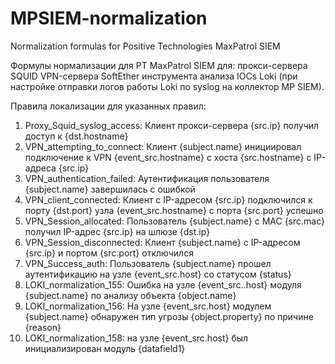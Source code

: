 # MPSIEM-normalization
Normalization formulas for Positive Technologies MaxPatrol SIEM

Формулы нормализации для PT MaxPatrol SIEM для:
	прокси-сервера SQUID
	VPN-сервера SoftEther
	инструмента анализа IOCs Loki (при настройке отправки логов работы Loki по syslog на коллектор MP SIEM).
		
	
Правила локализации для указанных правил:
1. Proxy_Squid_syslog_access:
	Клиент прокси-сервера {src.ip} получил доступ к {dst.hostname}
2. VPN_attempting_to_connect:
	Клиент {subject.name} инициировал подключение к VPN {event_src.hostname} с хоста {src.hostname} с IP-адреса {src.ip}
3. VPN_authentication_failed:
	Аутентификация пользователя {subject.name} завершилась с ошибкой
4. VPN_client_connected:
	Клиент с IP-адресом {src.ip} подключился к порту {dst.port} узла {event_src.hostname} с порта {src.port} успешно
5. VPN_Session_allocated:
	Пользователь {subject.name} с MAC {src.mac} получил IP-адрес {src.ip} на шлюзе {dst.ip}
6. VPN_Session_disconnected:
	Клиент {subject.name} с IP-адресом {src.ip} и портом {src.port} отключился
7. VPN_Success_auth:
	Пользователь {subject.name} прошел аутентификацию на узле {event_src.host} со статусом {status}
8. LOKI_normalization_155:
	Ошибка на узле {event_src..host} модуля {subject.name} по анализу объекта {object.name}
9. LOKI_normalization_156:
	На узле {event_src.host} модулем {subject.name} обнаружен тип угрозы {object.property} по причине {reason}
10. LOKI_normalization_158:
	на узле {event_src.host} был инициализирован модуль {datafield1}
